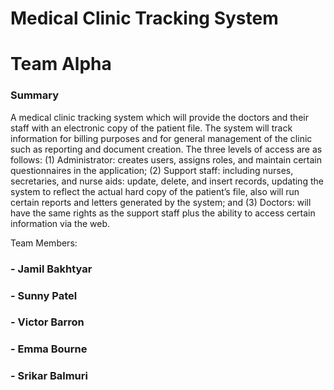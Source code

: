 # Medical Clinic Tracking System
# Team Alpha

### Summary
A medical clinic tracking system which will provide the doctors and their staff with an electronic copy of the patient file. The system will track information for billing purposes and for general management of the clinic such as reporting and document creation. The three levels of access are as follows: (1) Administrator: creates users, assigns roles, and maintain certain questionnaires in the application; (2) Support staff: including nurses, secretaries, and nurse aids: update, delete, and insert records, updating the system to reflect the actual hard copy of the patient’s file, also will run certain reports and letters generated by the system; and 
(3) Doctors: will have the same rights as the support staff 
plus the ability to access certain information via the web.

Team Members:
### - Jamil Bakhtyar
### - Sunny Patel
### - Victor Barron
### - Emma Bourne
### - Srikar Balmuri

